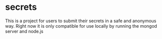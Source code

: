 # secrets
This is a project for users to submit their secrets in a safe and anonymous way.
Right now it is only compatible for use locally by running the mongod server and node.js

